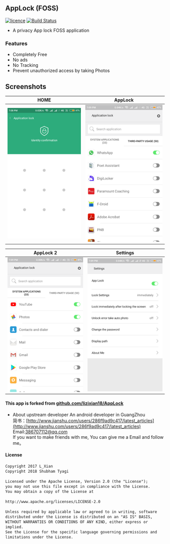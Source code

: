 ## AppLock  (FOSS)
[![licence](https://img.shields.io/badge/Licence-GPLv2-red.svg)](https://github.com/SubhamTyagi/AppLock/blob/master/LICENSE) [![Build Status](https://travis-ci.org/SubhamTyagi/AppLock.svg?branch=master)](https://travis-ci.org/SubhamTyagi/AppLock)

- A privacy App lock FOSS application

### Features

- Completely Free
- No ads
- No Tracking
- Prevent unauthorized access by taking Photos

##  Screenshots
| HOME | AppLock |
|:-:|:-:|
| ![home](/screen/1.png?raw=true "home") | ![profile](/screen/2.png?raw=true "AppLock") |

| AppLock 2 |Settings|
|:-:|:-:|
| ![home](/screen/3.png?raw=true "applock") | ![profile](/screen/4.png?raw=true "Settings") |


#### This app is forked from [github.com/lizixian18/AppLock](https://github.com/lizixian18/AppLock)
* About upstream developer
An android developer in GuangZhou  
简书：[http://www.jianshu.com/users/286f9ad9c417/latest_articles](http://www.jianshu.com/users/286f9ad9c417/latest_articles)   
Email:386707112@qq.com  
If you want to make friends with me, You can give me a Email and follow me。

#### License
```
Copyright 2017 L_Xian   
Copyright 2018 Shubham Tyagi

Licensed under the Apache License, Version 2.0 (the "License");  
you may not use this file except in compliance with the License.  
You may obtain a copy of the License at  

http://www.apache.org/licenses/LICENSE-2.0  

Unless required by applicable law or agreed to in writing, software  
distributed under the License is distributed on an "AS IS" BASIS,  
WITHOUT WARRANTIES OR CONDITIONS OF ANY KIND, either express or implied.  
See the License for the specific language governing permissions and  
limitations under the License.
```
```
